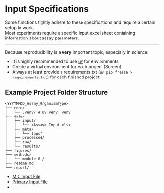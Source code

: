 # Input Specifications

Some functions tightly adhere to these specifications and require a certain setup to work.<br>
Most experiments require a specific input excel sheet containing information about assay parameters.

---

Because reproducibility is a **very** important topic, especially in science:

- It is highly recommended to use [uv](https://docs.astral.sh/uv/pip/environments/) for environments
- Create a virtual environment for each project (Screen)
- Always at least provide a requirements.txt (`uv pip freeze > requirements.txt`) for each finished project


## Example Project Folder Structure

```Sh
<YYYYMMDD_Assay_OrganismType>
├── code/
│   └── .venv/ # uv venv .venv
├── data/
│   ├── input/
│   │   └── <Assay>_Input.xlsx
│   ├── meta/
│   │   └── logs/
│   ├── processed/
│   ├── raw/
│   └── results/
├── figures/
├── methods/
│   └── module_01/
├── readme.md
└── report/
```

- [MIC Input File](https://github.com/Robotic-Discovery-of-Antiinfectives/rda-toolbox/blob/main/Projectfolder_TEMPLATE/data/input/MIC_Input.xlsx)
- [Primary Input File]()
- []()
